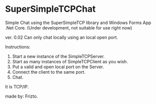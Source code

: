 # SuperSimpleTCPChat
Simple Chat using the SuperSimpleTCP library and Windows Forms App .Net Core.
(Under development, not suitable for use right now)

ver. 0.02 Can only chat locally using an local open port.

Instructions:

1) Start a new instance of the SimpleTCPServer.
2) Start as many instances of SimpleTCPClient as you wish.
3) Put a valid and open local port on the Server.
4) Connect the client to the same port.
5) Chat.

It is TCP/IP.

made by: Frizto.